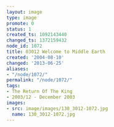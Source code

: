 ```yaml
---
layout: image
type: image
promote: 0
status: 1
created_ts: 1092143440
changed_ts: 1372159432
node_id: 1072
title: 03012 Welcome to Middle Earth
created: '2004-08-10'
changed: '2013-06-25'
aliases:
- "/node/1072/"
permalink: "/node/1072/"
tags:
- The Return Of The King
- 2003/12 - December 2003
images:
- src: image/images/130_3012-1072.jpg
  name: 130_3012-1072.jpg
---
```


